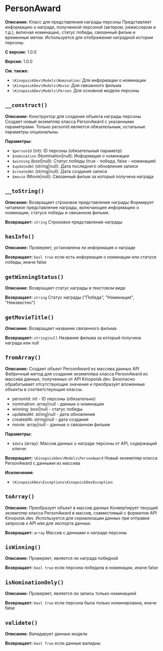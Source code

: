 # PersonAward

**Описание:** Класс для представления награды персоны
Представляет информацию о награде, полученной персоной (актером, режиссером и т.д.),
включая номинацию, статус победы, связанный фильм и временные метки.
Используется для отображения наградной истории персоны.

**С версии:** 1.0.0

**Версия:** 1.0.0

**См. также:**

* `\KinopoiskDev\Models\Nomination`: Для информации о номинации
* `\KinopoiskDev\Models\Movie`: Для связанного фильма
* `\KinopoiskDev\Models\Person`: Для основной модели персоны

## `__construct()`

**Описание:** Конструктор для создания объекта награды персоны
Создает новый экземпляр класса PersonAward с указанными параметрами.
Только personId является обязательным, остальные параметры опциональны.

**Параметры:**

* `$personId` (int): ID персоны (обязательный параметр)
* `$nomination` (Nomination|null): Информация о номинации
* `$winning` (bool|null): Статус победы (true - победа, false - номинация)
* `$updatedAt` (string|null): Дата последнего обновления записи
* `$createdAt` (string|null): Дата создания записи
* `$movie` (Movie|null): Связанный фильм за который получена награда

## `__toString()`

**Описание:** Возвращает строковое представление награды
Формирует читаемое представление награды, включающее информацию
о номинации, статусе победы и связанном фильме.

**Возвращает:** `string` Строковое представление награды

## `hasInfo()`

**Описание:** Проверяет, установлена ли информация о награде

**Возвращает:** `bool true` если есть информация о номинации или статусе победы, иначе false

## `getWinningStatus()`

**Описание:** Возвращает статус награды в текстовом виде

**Возвращает:** `string` Статус награды ("Победа", "Номинация", "Неизвестно")

## `getMovieTitle()`

**Описание:** Возвращает название связанного фильма

**Возвращает:** `string|null` Название фильма за который получена награда или null

## `fromArray()`

**Описание:** Создает объект PersonAward из массива данных API
Фабричный метод для создания экземпляра класса PersonAward из массива данных,
полученных от API Kinopoisk.dev. Безопасно обрабатывает отсутствующие
значения и преобразует вложенные объекты в соответствующие классы.
- personId: int - ID персоны (обязательно)
- nomination: array|null - данные о номинации
- winning: bool|null - статус победы
- updatedAt: string|null - дата обновления
- createdAt: string|null - дата создания
- movie: array|null - данные о связанном фильме

**Параметры:**

* `$data` (array): Массив данных о награде персоны от API, содержащий ключи:

**Возвращает:** `\KinopoiskDev\Models\PersonAward` Новый экземпляр класса PersonAward с данными из массива

**Исключения:**

* `\KinopoiskDev\Exceptions\KinopoiskDevException`: 

## `toArray()`

**Описание:** Преобразует объект в массив данных
Конвертирует текущий экземпляр класса PersonAward в массив,
совместимый с форматом API Kinopoisk.dev. Используется для сериализации
данных при отправке запросов к API или для экспорта данных.

**Возвращает:** `array` Массив с данными о награде персоны

## `isWinning()`

**Описание:** Проверяет, является ли награда победной

**Возвращает:** `bool true` если персона победила в номинации, иначе false

## `isNominationOnly()`

**Описание:** Проверяет, является ли запись только номинацией

**Возвращает:** `bool true` если персона была только номинирована, иначе false

## `validate()`

**Описание:** Валидирует данные модели

**Возвращает:** `bool True` если данные валидны

